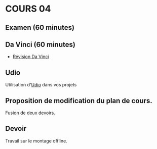 
# COURS 04 

## Examen (60 minutes)

## Da Vinci (60 minutes)
* [Révision Da Vinci](Da_Vinci)

## Udio
Utilisation d'[Udio](Udio.md) dans vos projets

## Proposition de modification du plan de cours. 
Fusion de deux devoirs. 

## Devoir
Travail sur le montage offline. 


